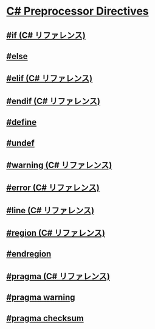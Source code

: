 # [C# Preprocessor Directives](TocOutOfQuery)
## [#if (C# リファレンス)](preprocessor-if.md)
## [#else](TocOutOfQuery)
## [#elif (C# リファレンス)](preprocessor-elif.md)
## [#endif (C# リファレンス)](preprocessor-endif.md)
## [#define](TocOutOfQuery)
## [#undef](TocOutOfQuery)
## [#warning (C# リファレンス)](preprocessor-warning.md)
## [#error (C# リファレンス)](preprocessor-error.md)
## [#line (C# リファレンス)](preprocessor-line.md)
## [#region (C# リファレンス)](preprocessor-region.md)
## [#endregion](TocOutOfQuery)
## [#pragma (C# リファレンス)](preprocessor-pragma.md)
## [#pragma warning](TocOutOfQuery)
## [#pragma checksum](TocOutOfQuery)
